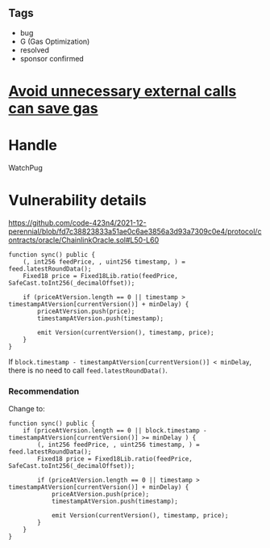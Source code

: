 ## Tags

- bug
- G (Gas Optimization)
- resolved
- sponsor confirmed

# [Avoid unnecessary external calls can save gas](https://github.com/code-423n4/2021-12-perennial-findings/issues/26) 

# Handle

WatchPug


# Vulnerability details

https://github.com/code-423n4/2021-12-perennial/blob/fd7c38823833a51ae0c6ae3856a3d93a7309c0e4/protocol/contracts/oracle/ChainlinkOracle.sol#L50-L60

```solidity=50
function sync() public {
    (, int256 feedPrice, , uint256 timestamp, ) = feed.latestRoundData();
    Fixed18 price = Fixed18Lib.ratio(feedPrice, SafeCast.toInt256(_decimalOffset));

    if (priceAtVersion.length == 0 || timestamp > timestampAtVersion[currentVersion()] + minDelay) {
        priceAtVersion.push(price);
        timestampAtVersion.push(timestamp);

        emit Version(currentVersion(), timestamp, price);
    }
}
```

If `block.timestamp - timestampAtVersion[currentVersion()] < minDelay`, there is no need to call `feed.latestRoundData()`.

### Recommendation

Change to:

```solidity=50
function sync() public {
    if (priceAtVersion.length == 0 || block.timestamp - timestampAtVersion[currentVersion()] >= minDelay ) {
        (, int256 feedPrice, , uint256 timestamp, ) = feed.latestRoundData();
        Fixed18 price = Fixed18Lib.ratio(feedPrice, SafeCast.toInt256(_decimalOffset));

        if (priceAtVersion.length == 0 || timestamp > timestampAtVersion[currentVersion()] + minDelay) {
            priceAtVersion.push(price);
            timestampAtVersion.push(timestamp);

            emit Version(currentVersion(), timestamp, price);
        }
    }
}
```

